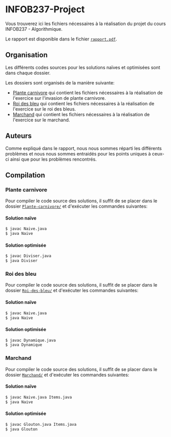 # INFOB237-Project

Vous trouverez ici les fichiers nécessaires à la réalisation du projet du cours INFOB237 - Algorithmique.

Le rapport est disponible dans le fichier [`rapport.pdf`](./rapport.pdf).

## Organisation
Les différents codes sources pour les solutions naïves et optimisées sont dans chaque dossier.

Les dossiers sont organisés de la manière suivante:
- [Plante carnivore](./Plante-carnivore/) qui contient les fichiers nécessaires à la réalisation de l'exercice sur l'invasion de plante carnivore.
- [Roi des bleu](./Roi-des-bleu/) qui contient les fichiers nécessaires à la réalisation de l'exercice sur le roi des bleus.
- [Marchand](./Marchand/) qui contient les fichiers nécessaires à la réalisation de l'exercice sur le marchand.
  
## Auteurs
  
Comme expliqué dans le rapport, nous nous sommes réparti les différents problèmes et nous nous sommes entraidés pour les points uniques à ceux-ci ainsi
que pour les problèmes rencontrés.

## Compilation

### Plante carnivore

Pour compiler le code source des solutions, il suffit de se placer dans le dossier [`Plante-carnivore/`](./Plante-carnivore/) et d'exécuter les commandes suivantes:

#### Solution naïve

```bash
$ javac Naive.java
$ java Naive
```

#### Solution optimisée

```bash
$ javac Diviser.java
$ java Diviser
```

### Roi des bleu

Pour compiler le code source des solutions, il suffit de se placer dans le dossier [`Roi-des-bleu/`](./Roi-des-bleu/) et d'exécuter les commandes suivantes:

#### Solution naïve

```bash
$ javac Naive.java
$ java Naive
```

#### Solution optimisée

```bash
$ javac Dynamique.java
$ java Dynamique
```

### Marchand

Pour compiler le code source des solutions, il suffit de se placer dans le dossier [`Marchand/`](./Marchand/) et d'exécuter les commandes suivantes:

#### Solution naïve

```bash
$ javac Naive.java Items.java
$ java Naive
```

#### Solution optimisée

```bash
$ javac Glouton.java Items.java
$ java Glouton
```